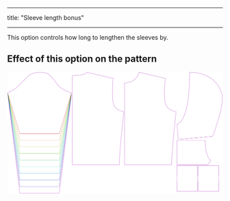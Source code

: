 - - -
title: "Sleeve length bonus"
- - -

This option controls how long to lengthen the sleeves by.

## Effect of this option on the pattern

![This image shows the effect of this option by superimposing several variants that have a different value for this option](huey_sleevelengthbonus_sample.svg "Effect of this option on the pattern")
